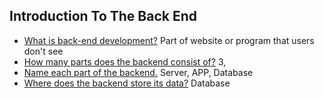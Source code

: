 ##  Introduction To The Back End

-   [What is back-end development?](https://techterms.com/definition/backend)  Part of website or program that users don't see
-   [How many parts does the backend consist of?](https://www.codecademy.com/articles/back-end-architecture/) 3, 
-   [Name each part of the backend.](https://www.codecademy.com/articles/back-end-architecture) Server, APP, Database
-   [Where does the backend store its data?](https://www.codecademy.com/articles/back-end-architecture) Database

